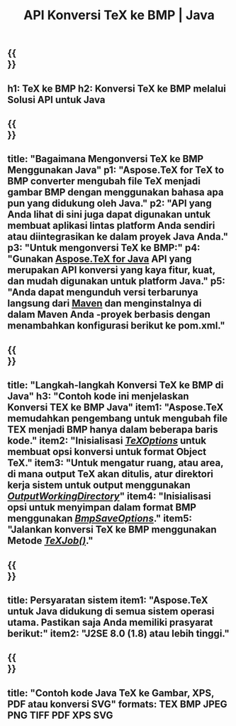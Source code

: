 ﻿---
translation: true
template: /_templates/_conversion-child-java.md
title: API Konversi TeX ke BMP | Java
description: Fungsi konversi TeX ke BMP. Integrasikan pustaka Java on-premise ini ke dalam proyek Anda atau gunakan aplikasi lintas platform untuk mengonversi TeX ke BMP.
keywords: tex ke bmp api java, integrasi tex2bmp
url: /java/conversion/tex-to-bmp/
family: tex
platformtag: java
feature: conversion
informat: TEX
outformat: BMP
otherformats: PNG JPEG TIFF PDF XPS SVG
---

{{<section banner>}}
---
h1: TeX ke BMP
h2: Konversi TeX ke BMP melalui Solusi API untuk Java
---

{{<section overview>}}
---
title: "Bagaimana Mengonversi TeX ke BMP Menggunakan Java"
p1: "Aspose.TeX for TeX to BMP converter mengubah file TeX menjadi gambar BMP dengan menggunakan bahasa apa pun yang didukung oleh Java."
p2: "API yang Anda lihat di sini juga dapat digunakan untuk membuat aplikasi lintas platform Anda sendiri atau diintegrasikan ke dalam proyek Java Anda."
p3: "Untuk mengonversi TeX ke BMP:"
p4: "Gunakan [Aspose.TeX for Java](https://products.aspose.com/tex/java) API yang merupakan API konversi yang kaya fitur, kuat, dan mudah digunakan untuk platform Java."
p5: "Anda dapat mengunduh versi terbarunya langsung dari [Maven](https://repository.aspose.com/webapp/#/artifacts/browse/tree/General/repo/com/aspose/aspose-tex) dan menginstalnya di dalam Maven Anda -proyek berbasis dengan menambahkan konfigurasi berikut ke pom.xml."
---

{{<section feature1>}}
---
title: "Langkah-langkah Konversi TeX ke BMP di Java"
h3: "Contoh kode ini menjelaskan Konversi TEX ke BMP Java"
item1: "Aspose.TeX memudahkan pengembang untuk mengubah file TEX menjadi BMP hanya dalam beberapa baris kode."
item2: "Inisialisasi [*TeXOptions*](https://reference.aspose.com/tex/java/com.aspose.tex/TeXOptions) untuk membuat opsi konversi untuk format Object TeX."
item3: "Untuk mengatur ruang, atau area, di mana output TeX akan ditulis, atur direktori kerja sistem untuk output menggunakan [*OutputWorkingDirectory*](https://reference.aspose.com/tex/java/com.aspose.tex/TeXOptions#getOutputWorkingDirectory--)"
item4: "Inisialisasi opsi untuk menyimpan dalam format BMP menggunakan [*BmpSaveOptions*](https://reference.aspose.com/tex/java/com.aspose.tex.rendering/BmpSaveOptions)."
item5: "Jalankan konversi TeX ke BMP menggunakan Metode [*TeXJob()*](https://reference.aspose.com/tex/java/com.aspose.tex/TeXJob)."
---

{{<section feature2>}}
---
title: Persyaratan sistem
item1: "Aspose.TeX untuk Java didukung di semua sistem operasi utama. Pastikan saja Anda memiliki prasyarat berikut:"
item2: "J2SE 8.0 (1.8) atau lebih tinggi."
---

{{<section widget>}}
---
title: "Contoh kode Java TeX ke Gambar, XPS, PDF atau konversi SVG"
formats: TEX BMP JPEG PNG TIFF PDF XPS SVG
---